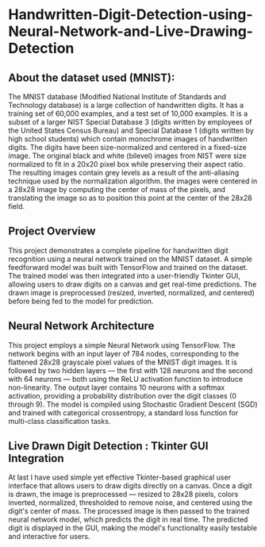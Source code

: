 # Handwritten-Digit-Detection-using-Neural-Network-and-Live-Drawing-Detection

## About the dataset used (MNIST):

The MNIST database (Modified National Institute of Standards and Technology database) is a large collection of handwritten digits. It has a training set of 60,000 examples, and a test set of 10,000 examples. It is a subset of a larger NIST Special Database 3 (digits written by employees of the United States Census Bureau) and Special Database 1 (digits written by high school students) which contain monochrome images of handwritten digits. The digits have been size-normalized and centered in a fixed-size image. The original black and white (bilevel) images from NIST were size normalized to fit in a 20x20 pixel box while preserving their aspect ratio. The resulting images contain grey levels as a result of the anti-aliasing technique used by the normalization algorithm. the images were centered in a 28x28 image by computing the center of mass of the pixels, and translating the image so as to position this point at the center of the 28x28 field.

## Project Overview

This project demonstrates a complete pipeline for handwritten digit recognition using a neural network trained on the MNIST dataset. A simple feedforward model was built with TensorFlow and trained on the dataset. The trained model was then integrated into a user-friendly Tkinter GUI, allowing users to draw digits on a canvas and get real-time predictions. The drawn image is preprocessed (resized, inverted, normalized, and centered) before being fed to the model for prediction.

## Neural Network Architecture

This project employs a simple Neural Network using TensorFlow. The network begins with an input layer of 784 nodes, corresponding to the flattened 28x28 grayscale pixel values of the MNIST digit images. It is followed by two hidden layers — the first with 128 neurons and the second with 64 neurons — both using the ReLU activation function to introduce non-linearity. The output layer contains 10 neurons with a softmax activation, providing a probability distribution over the digit classes (0 through 9). The model is compiled using Stochastic Gradient Descent (SGD) and trained with categorical crossentropy, a standard loss function for multi-class classification tasks.

## Live Drawn Digit Detection : Tkinter GUI Integration

At last I have used simple yet effective Tkinter-based graphical user interface that allows users to draw digits directly on a canvas. Once a digit is drawn, the image is preprocessed — resized to 28x28 pixels, colors inverted, normalized, thresholded to remove noise, and centered using the digit's center of mass. The processed image is then passed to the trained neural network model, which predicts the digit in real time. The predicted digit is displayed in the GUI, making the model's functionality easily testable and interactive for users.
